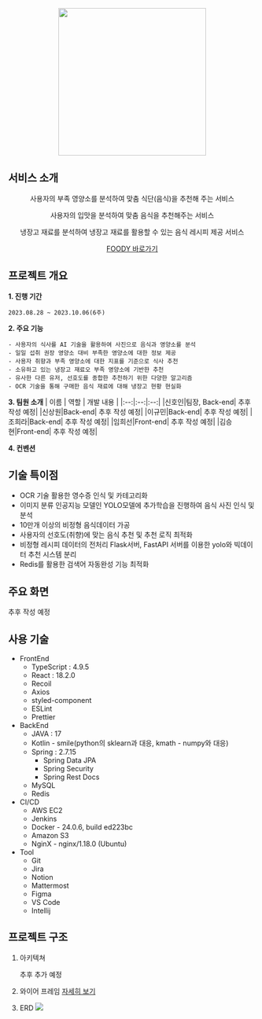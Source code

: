 <div align=center>
<img src="https://github.com/kkyu-min/AlgoRhythmAndBlues/assets/81220782/826147bb-3551-4cf8-b383-7671395cf4c9" width=300/>
</div>

## 서비스 소개
<div align=center>

사용자의 부족 영양소를 분석하여 맞춤 식단(음식)을 추천해 주는 서비스

사용자의 입맛을 분석하여 맞춤 음식을 추천해주는 서비스

냉장고 재료를 분석하여 냉장고 재료를 활용할 수 있는 음식 레시피 제공 서비스


[FOODY 바로가기](https://j9c106.p.ssafy.io)

</div>

## 프로젝트 개요


**1. 진행 기간**
    
    2023.08.28 ~ 2023.10.06(6주)
    
**2. 주요 기능**

    - 사용자의 식사를 AI 기술을 활용하여 사진으로 음식과 영양소를 분석
    - 일일 섭취 권장 영양소 대비 부족한 영양소에 대한 정보 제공
    - 사용자 취향과 부족 영양소에 대한 지표를 기준으로 식사 추천
    - 소유하고 있는 냉장고 재료오 부족 영양소에 기반한 추천
    - 유사한 다른 유저, 선호도를 종합한 추천하기 위한 다양한 알고리즘
    - OCR 기술을 통해 구매한 음식 재료에 대해 냉장고 현황 현실화

**3. 팀원 소개**
| 이름 | 역할 | 개발 내용 |
|:--:|:--:|:--:|
|신호인|팀장, Back-end| 추후 작성 예정|
|신상원|Back-end| 추후 작성 예정|
|이규민|Back-end| 추후 작성 예정|
|조희라|Back-end| 추후 작성 예정|
|임희선|Front-end| 추후 작성 예정|
|김승현|Front-end| 추후 작성 예정|



**4. 컨벤션**



## 기술 특이점

- OCR 기술 활용한 영수증 인식 및 카테고리화
- 이미지 분류 인공지능 모델인 YOLO모델에 추가학습을 진행하여 음식 사진 인식 및 분석
- 10만개 이상의 비정형 음식데이터 가공
- 사용자의 선호도(취향)에 맞는 음식 추천 및 추천 로직 최적화
- 비정형 레시피 데이터의 전처리 Flask서버, FastAPI 서버를 이용한 yolo와 빅데이터 추천 시스템 분리
- Redis를 활용한 검색어 자동완성 기능 최적화



## 주요 화면

추후 작성 예정

## 사용 기술

- FrontEnd
    - TypeScript : 4.9.5
    - React : 18.2.0
    - Recoil
    - Axios
    - styled-component
    - ESLint
    - Prettier
- BackEnd
    - JAVA : 17
    - Kotlin - smile(python의 sklearn과 대응, kmath - numpy와 대응)
    - Spring : 2.7.15
        - Spring Data JPA
        - Spring Security
        - Spring Rest Docs
    - MySQL
    - Redis
- CI/CD
    - AWS EC2
    - Jenkins
    - Docker - 24.0.6, build ed223bc
    - Amazon S3
    - NginX - nginx/1.18.0 (Ubuntu)
- Tool
    - Git
    - Jira
    - Notion
    - Mattermost
    - Figma
    - VS Code
    - Intellij



## 프로젝트 구조

1. 아키텍쳐

    추후 추가 예정


2. 와이어 프레임
    [자세히 보기](./exec/wireframe/wireframe.md)


3. ERD
    <img src="https://github.com/kkyu-min/AlgoRhythmAndBlues/assets/81220782/c9177de4-1357-48ae-8d87-e7cc9cb8d88f">
